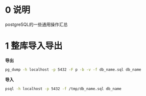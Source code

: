 # 0 说明

postgreSQL的一些通用操作汇总

# 1 整库导入导出

**导出**

```sh
pg_dump -h localhost -p 5432 -F p -b -v -f db_name.sql db_name
```

**导入**

```sh
psql -h localhost -p 5432 -f /tmp/db_name.sql db_name
```

